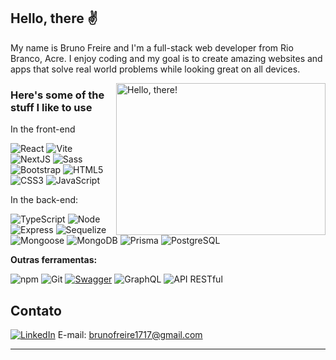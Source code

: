 ## Hello, there ✌

My name is Bruno Freire and I'm a full-stack web developer from Rio Branco, Acre. I enjoy coding and my goal is to create amazing websites and apps that solve real world problems while looking great on all devices.

<!-- I'm currently open for new projects so you can reach me trough [WhatsApp](https://wa.me/5522996057593), [Telegram](https://t.me/isaacpontes_dev) or [email](mailto:contato@isaacpontes.dev.br) -->


<a href="#">
<img src="https://media1.tenor.com/images/a7bd6b94430c1e66148d580209e377c5/tenor.gif?itemid=5043108" title="hello" width="335" height="243" align="right" alt="Hello, there!">
</a>


### Here's some of the stuff I like to use


In the front-end

![React](https://img.shields.io/badge/-React-232323?style=flat&labelColor=61DAFB&logo=react&logoColor=000000)
![Vite](https://img.shields.io/badge/-Vite-232323?style=flat&labelColor=646CFF&logo=vite&logoColor=ffe330)
![NextJS](https://img.shields.io/badge/-Next.js-232323?style=flat&labelColor=000000&logo=nextdotjs&logoColor=ffffff)
![Sass](https://img.shields.io/badge/-Sass-232323?style=flat&labelColor=CC6699&logo=sass&logoColor=ffffff)
![Bootstrap](https://img.shields.io/badge/-Bootstrap-232323?style=flat&labelColor=7952B3&logo=bootstrap&logoColor=ffffff)
![HTML5](https://img.shields.io/badge/-HTML5-232323?style=flat&labelColor=E34F26&logo=html5&logoColor=ffffff)
![CSS3](https://img.shields.io/badge/-CSS3-232323?style=flat&labelColor=1572B6&logo=css3&logoColor=ffffff)
![JavaScript](https://img.shields.io/badge/-JavaScript-232323?style=flat&labelColor=000000&logo=javascript&logoColor=F7DF1E)

In the back-end:

![TypeScript](https://img.shields.io/badge/-TypeScript-3178C6?style=flat&logo=typescript&logoColor=ffffff)
![Node](https://img.shields.io/badge/-Node-232323?style=flat&labelColor=000000&logo=nodedotjs&logoColor=339933)
![Express](https://img.shields.io/badge/-Express-232323?style=flat&labelColor=000000&logo=express&logoColor=ffffff)
![Sequelize](https://img.shields.io/badge/-Sequelize-232323?style=flat&labelColor=000000&logo=sequelize&logoColor=52B0E7)
![Mongoose](https://img.shields.io/badge/-Mongoose-232323?style=flat&labelColor=000000&logo=mongodb&logoColor=47A248)
![MongoDB](https://img.shields.io/badge/-MongoDB-232323?style=flat&labelColor=47A248&logo=mongodb&logoColor=ffffff)
![Prisma](https://img.shields.io/badge/-Prisma-1B222D?style=flat&logo=prisma&logoColor=38B2AC)
![PostgreSQL](https://img.shields.io/badge/-PostgreSQL-232323?style=flat&labelColor=4169E1&logo=postgresql&logoColor=ffffff)

**Outras ferramentas:**

![npm](https://img.shields.io/badge/-npm-232323?style=flat&labelColor=CB3837&logo=npm&logoColor=ffffff)
![Git](https://img.shields.io/badge/-Git-232323?style=flat&labelColor=F05032&logo=git&logoColor=ffffff)
[![Swagger](https://img.shields.io/badge/-Swagger-85EA2D?style=flat&labelColor=333333&logo=swagger&logoColor=85EA2D)](URL_DO_SEU_DOCUMENTO_SWAGGER)
![GraphQL](https://img.shields.io/badge/-GraphQL-E10098?style=flat&logo=graphql&logoColor=ffffff)
![API RESTful](https://img.shields.io/badge/-API%20RESTful-FF5733?style=flat)

## Contato

[![LinkedIn](https://img.shields.io/badge/-LinkedIn-232323?style=flat&labelColor=0077B5&logo=linkedin&logoColor=ffffff)](https://www.linkedin.com/in/bruno-freire-174294240/)
 E-mail: brunofreire1717@gmail.com


<!-- And in general:
![Git](https://img.shields.io/badge/-Git-F05032?style=flat-square&labelColor=F05032&logo=git&logoColor=ffffff)
![Linux](https://img.shields.io/badge/-Linux-FCC624?style=flat-square&labelColor=FCC624&logo=linux&logoColor=000000)
![Adobe XD](https://img.shields.io/badge/-AdobeXD-ff75f7?style=flat-square&labelColor=ff75f7&logo=adobexd&logoColor=000000)
![GIMP](https://img.shields.io/badge/-GIMP-5C5543?style=flat-square&labelColor=5C5543&logo=gimp&logoColor=ffffff)
![Inkscape](https://img.shields.io/badge/-Inkscape-000000?style=flat-square&labelColor=000000&logo=inkscape&logoColor=ffffff)
 -->

<hr>

<!-- ![My GitHub Stats](https://github-readme-stats.vercel.app/api?username=isaacpontes&show_icons=true&theme=onedark&include_all_commits=true&count_private=true&line_height=24)
![My Top Languages](https://github-readme-stats.vercel.app/api/top-langs/?username=isaacpontes&theme=onedark&layout=compact&langs_count=8&card_width=260) -->
